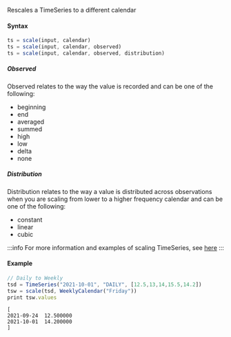 Rescales a TimeSeries to a different calendar

#### Syntax
```js
ts = scale(input, calendar)
ts = scale(input, calendar, observed)
ts = scale(input, calendar, observed, distribution)
```

##### Observed
Observed relates to the way the value is recorded and can be one of the following:
* beginning
* end
* averaged
* summed
* high
* low
* delta
* none

##### Distribution
Distribution relates to the way a value is distributed across observations when you are scaling from lower to a higher frequency calendar and can be one of the following:
* constant
* linear
* cubic 

:::info
For more information and examples of scaling TimeSeries, see [here](/docs/odsl/calendar/scaling)
:::

#### Example
```js
// Daily to Weekly
tsd = TimeSeries("2021-10-01", "DAILY", [12.5,13,14,15.5,14.2])
tsw = scale(tsd, WeeklyCalendar("Friday"))
print tsw.values
```
```
[
2021-09-24	12.500000
2021-10-01	14.200000
]
```
